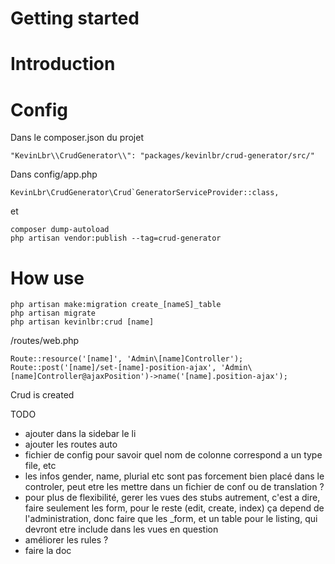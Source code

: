 # Getting started

# Introduction

# Config


Dans le composer.json du projet 
```
"KevinLbr\\CrudGenerator\\": "packages/kevinlbr/crud-generator/src/"
```

Dans config/app.php
```
KevinLbr\CrudGenerator\Crud`GeneratorServiceProvider::class,
```

et 
```
composer dump-autoload
php artisan vendor:publish --tag=crud-generator
```

# How use
```
php artisan make:migration create_[nameS]_table
php artisan migrate
php artisan kevinlbr:crud [name]
```

/routes/web.php

```
Route::resource('[name]', 'Admin\[name]Controller');
Route::post('[name]/set-[name]-position-ajax', 'Admin\[name]Controller@ajaxPosition')->name('[name].position-ajax');
```

Crud is created

TODO
- ajouter dans la sidebar le li
- ajouter les routes auto
- fichier de config pour savoir quel nom de colonne correspond a un type file, etc
- les infos gender, name, plurial etc sont pas forcement bien placé dans le controler, peut etre les mettre dans un fichier de conf ou de translation ?
- pour plus de flexibilité, gerer les vues des stubs autrement, c'est a dire, faire seulement les form, pour le reste (edit, create, index) ça depend de l'administration, donc faire que les _form, et un table pour le listing, qui devront etre include dans les vues en question
- améliorer les rules ?
- faire la doc 
 
